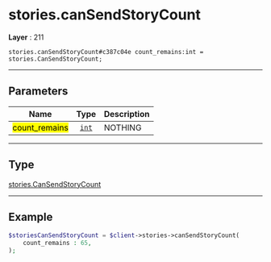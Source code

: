 # stories.canSendStoryCount

**Layer** : 211

```tl
stories.canSendStoryCount#c387c04e count_remains:int = stories.CanSendStoryCount;
```

---

## Parameters

| Name | Type | Description |
| :---: | :---: | :--- |
| <mark>count_remains</mark> | [`int`](type/int) | NOTHING |

---

## Type

[stories.CanSendStoryCount](type/stories.CanSendStoryCount)

---

## Example

```php
$storiesCanSendStoryCount = $client->stories->canSendStoryCount(
	count_remains : 65,
);
```